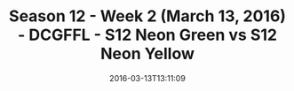 ---
title: Season 12 - Week 2 (March 13, 2016) - DCGFFL - S12 Neon Green vs S12 Neon Yellow
teams-score:
- team: _teams/s12-neon-green.md
  score: 27
- team: _teams/s12-neon-yellow.md
  score: 36
mvp: Josh R. (Neon Green); Brian H. (Neon Yellow)
game-ball: Christine H. (Neon Green); Will J. (Neon Yellow)
sportsperson: ''
season: 12
week: 2
date: '2016-03-13T13:11:09'
pageid: season-12-week-2-march-13-2016-4191-vs-4187
---